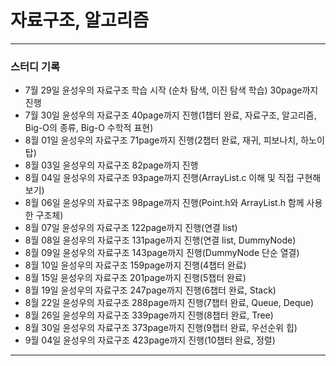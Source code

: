 # 자료구조, 알고리즘

---

### 스터디 기록

- 7월 29일 윤성우의 자료구조 학습 시작 (순차 탐색, 이진 탐색 학습) 30page까지 진행
- 7월 30일 윤성우의 자료구조 40page까지 진행(1챕터 완료, 자료구조, 알고리즘, Big-O의 종류, Big-O 수학적 표현)
- 8월 01일 윤성우의 자료구조 71page까지 진행(2챕터 완료, 재귀, 피보나치, 하노이탑)
- 8월 03일 윤성우의 자료구조 82page까지 진행
- 8월 04일 윤성우의 자료구조 93page까지 진행(ArrayList.c 이해 및 직접 구현해 보기)
- 8월 06일 윤성우의 자료구조 98page까지 진행(Point.h와 ArrayList.h 함께 사용한 구조체)
- 8월 07일 윤성우의 자료구조 122page까지 진행(연결 list)
- 8월 08일 윤성우의 자료구조 131page까지 진행(연결 list, DummyNode)
- 8월 09일 윤성우의 자료구조 143page까지 진행(DummyNode 단순 열결)
- 8월 10일 윤성우의 자료구조 159page까지 진행(4챕터 완료)
- 8월 15일 윤성우의 자료구조 201page까지 진행(5챕터 완료)
- 8월 19일 윤성우의 자료구조 247page까지 진행(6챕터 완료, Stack)
- 8월 22일 윤성우의 자료구조 288page까지 진행(7챕터 완료, Queue, Deque)
- 8월 26일 윤성우의 자료구조 339page까지 진행(8챕터 완료, Tree)
- 8월 30일 윤성우의 자료구조 373page까지 진행(9챕터 완료, 우선순위 힙)
- 9월 04일 윤성우의 자료구조 423page까지 진행(10챕터 완료, 정렬)

- - -